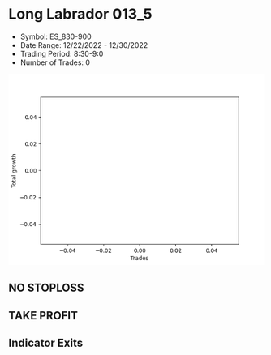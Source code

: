 # Long Labrador 013_5 
- Symbol: ES_830-900
- Date Range: 12/22/2022 - 12/30/2022
- Trading Period: 8:30-9:0
- Number of Trades: 0

![Plot](LongLabrador013_5ES_830-900.png)
## NO STOPLOSS














## TAKE PROFIT











## Indicator Exits

